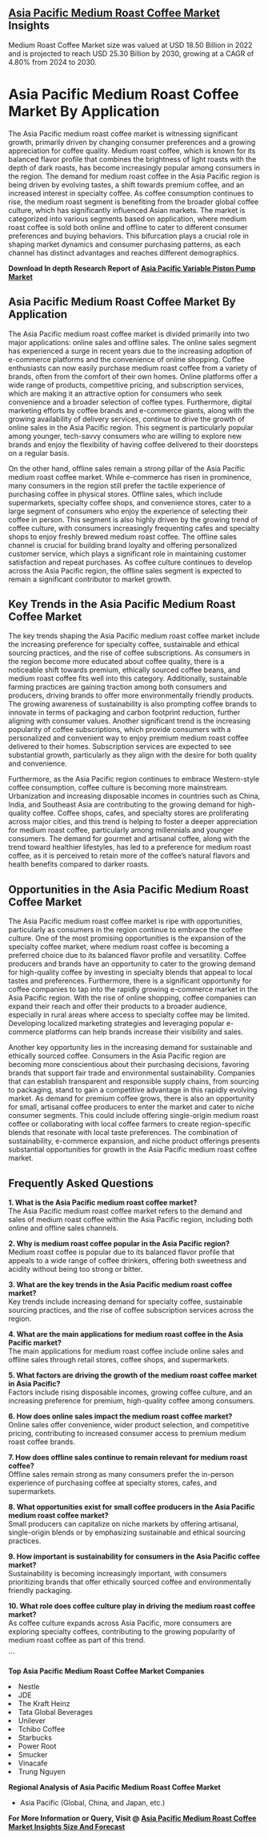 <h2><a href="https://www.verifiedmarketreports.com/download-sample/?rid=428978&amp;utm_source=Github-Feb&amp;utm_medium=219" target="_blank">Asia Pacific Medium Roast Coffee Market</a> Insights</h2><p>Medium Roast Coffee Market size was valued at USD 18.50 Billion in 2022 and is projected to reach USD 25.30 Billion by 2030, growing at a CAGR of 4.80% from 2024 to 2030.</p><p><h1>Asia Pacific Medium Roast Coffee Market By Application</h1> <p>The Asia Pacific medium roast coffee market is witnessing significant growth, primarily driven by changing consumer preferences and a growing appreciation for coffee quality. Medium roast coffee, which is known for its balanced flavor profile that combines the brightness of light roasts with the depth of dark roasts, has become increasingly popular among consumers in the region. The demand for medium roast coffee in the Asia Pacific region is being driven by evolving tastes, a shift towards premium coffee, and an increased interest in specialty coffee. As coffee consumption continues to rise, the medium roast segment is benefiting from the broader global coffee culture, which has significantly influenced Asian markets. The market is categorized into various segments based on application, where medium roast coffee is sold both online and offline to cater to different consumer preferences and buying behaviors. This bifurcation plays a crucial role in shaping market dynamics and consumer purchasing patterns, as each channel has distinct advantages and reaches different demographics.</p> <p><p><strong>Download In depth Research Report of <a href="https://www.verifiedmarketreports.com/download-sample/?rid=236118&amp;utm_source=Pulse-Dec&amp;utm_medium=219" target="_blank">Asia Pacific Variable Piston Pump Market</a></strong></p></p> <h2>Asia Pacific Medium Roast Coffee Market By Application</h2> <p>The Asia Pacific medium roast coffee market is divided primarily into two major applications: online sales and offline sales. The online sales segment has experienced a surge in recent years due to the increasing adoption of e-commerce platforms and the convenience of online shopping. Coffee enthusiasts can now easily purchase medium roast coffee from a variety of brands, often from the comfort of their own homes. Online platforms offer a wide range of products, competitive pricing, and subscription services, which are making it an attractive option for consumers who seek convenience and a broader selection of coffee types. Furthermore, digital marketing efforts by coffee brands and e-commerce giants, along with the growing availability of delivery services, continue to drive the growth of online sales in the Asia Pacific region. This segment is particularly popular among younger, tech-savvy consumers who are willing to explore new brands and enjoy the flexibility of having coffee delivered to their doorsteps on a regular basis.</p> <p>On the other hand, offline sales remain a strong pillar of the Asia Pacific medium roast coffee market. While e-commerce has risen in prominence, many consumers in the region still prefer the tactile experience of purchasing coffee in physical stores. Offline sales, which include supermarkets, specialty coffee shops, and convenience stores, cater to a large segment of consumers who enjoy the experience of selecting their coffee in person. This segment is also highly driven by the growing trend of coffee culture, with consumers increasingly frequenting cafes and specialty shops to enjoy freshly brewed medium roast coffee. The offline sales channel is crucial for building brand loyalty and offering personalized customer service, which plays a significant role in maintaining customer satisfaction and repeat purchases. As coffee culture continues to develop across the Asia Pacific region, the offline sales segment is expected to remain a significant contributor to market growth.</p> <h2>Key Trends in the Asia Pacific Medium Roast Coffee Market</h2> <p>The key trends shaping the Asia Pacific medium roast coffee market include the increasing preference for specialty coffee, sustainable and ethical sourcing practices, and the rise of coffee subscriptions. As consumers in the region become more educated about coffee quality, there is a noticeable shift towards premium, ethically sourced coffee beans, and medium roast coffee fits well into this category. Additionally, sustainable farming practices are gaining traction among both consumers and producers, driving brands to offer more environmentally friendly products. The growing awareness of sustainability is also prompting coffee brands to innovate in terms of packaging and carbon footprint reduction, further aligning with consumer values. Another significant trend is the increasing popularity of coffee subscriptions, which provide consumers with a personalized and convenient way to enjoy premium medium roast coffee delivered to their homes. Subscription services are expected to see substantial growth, particularly as they align with the desire for both quality and convenience.</p> <p>Furthermore, as the Asia Pacific region continues to embrace Western-style coffee consumption, coffee culture is becoming more mainstream. Urbanization and increasing disposable incomes in countries such as China, India, and Southeast Asia are contributing to the growing demand for high-quality coffee. Coffee shops, cafes, and specialty stores are proliferating across major cities, and this trend is helping to foster a deeper appreciation for medium roast coffee, particularly among millennials and younger consumers. The demand for gourmet and artisanal coffee, along with the trend toward healthier lifestyles, has led to a preference for medium roast coffee, as it is perceived to retain more of the coffee’s natural flavors and health benefits compared to darker roasts.</p> <h2>Opportunities in the Asia Pacific Medium Roast Coffee Market</h2> <p>The Asia Pacific medium roast coffee market is ripe with opportunities, particularly as consumers in the region continue to embrace the coffee culture. One of the most promising opportunities is the expansion of the specialty coffee market, where medium roast coffee is becoming a preferred choice due to its balanced flavor profile and versatility. Coffee producers and brands have an opportunity to cater to the growing demand for high-quality coffee by investing in specialty blends that appeal to local tastes and preferences. Furthermore, there is a significant opportunity for coffee companies to tap into the rapidly growing e-commerce market in the Asia Pacific region. With the rise of online shopping, coffee companies can expand their reach and offer their products to a broader audience, especially in rural areas where access to specialty coffee may be limited. Developing localized marketing strategies and leveraging popular e-commerce platforms can help brands increase their visibility and sales.</p> <p>Another key opportunity lies in the increasing demand for sustainable and ethically sourced coffee. Consumers in the Asia Pacific region are becoming more conscientious about their purchasing decisions, favoring brands that support fair trade and environmental sustainability. Companies that can establish transparent and responsible supply chains, from sourcing to packaging, stand to gain a competitive advantage in this rapidly evolving market. As demand for premium coffee grows, there is also an opportunity for small, artisanal coffee producers to enter the market and cater to niche consumer segments. This could include offering single-origin medium roast coffee or collaborating with local coffee farmers to create region-specific blends that resonate with local taste preferences. The combination of sustainability, e-commerce expansion, and niche product offerings presents substantial opportunities for growth in the Asia Pacific medium roast coffee market.</p> <h2>Frequently Asked Questions</h2> <p><strong>1. What is the Asia Pacific medium roast coffee market?</strong><br>The Asia Pacific medium roast coffee market refers to the demand and sales of medium roast coffee within the Asia Pacific region, including both online and offline sales channels.</p> <p><strong>2. Why is medium roast coffee popular in the Asia Pacific region?</strong><br>Medium roast coffee is popular due to its balanced flavor profile that appeals to a wide range of coffee drinkers, offering both sweetness and acidity without being too strong or bitter.</p> <p><strong>3. What are the key trends in the Asia Pacific medium roast coffee market?</strong><br>Key trends include increasing demand for specialty coffee, sustainable sourcing practices, and the rise of coffee subscription services across the region.</p> <p><strong>4. What are the main applications for medium roast coffee in the Asia Pacific market?</strong><br>The main applications for medium roast coffee include online sales and offline sales through retail stores, coffee shops, and supermarkets.</p> <p><strong>5. What factors are driving the growth of the medium roast coffee market in Asia Pacific?</strong><br>Factors include rising disposable incomes, growing coffee culture, and an increasing preference for premium, high-quality coffee among consumers.</p> <p><strong>6. How does online sales impact the medium roast coffee market?</strong><br>Online sales offer convenience, wider product selection, and competitive pricing, contributing to increased consumer access to premium medium roast coffee brands.</p> <p><strong>7. How does offline sales continue to remain relevant for medium roast coffee?</strong><br>Offline sales remain strong as many consumers prefer the in-person experience of purchasing coffee at specialty stores, cafes, and supermarkets.</p> <p><strong>8. What opportunities exist for small coffee producers in the Asia Pacific medium roast coffee market?</strong><br>Small producers can capitalize on niche markets by offering artisanal, single-origin blends or by emphasizing sustainable and ethical sourcing practices.</p> <p><strong>9. How important is sustainability for consumers in the Asia Pacific coffee market?</strong><br>Sustainability is becoming increasingly important, with consumers prioritizing brands that offer ethically sourced coffee and environmentally friendly packaging.</p> <p><strong>10. What role does coffee culture play in driving the medium roast coffee market?</strong><br>As coffee culture expands across Asia Pacific, more consumers are exploring specialty coffees, contributing to the growing popularity of medium roast coffee as part of this trend.</p> ```</p><p><strong>Top Asia Pacific Medium Roast Coffee Market Companies</strong></p><div data-test-id=""><p><li>Nestle</li><li> JDE</li><li> The Kraft Heinz</li><li> Tata Global Beverages</li><li> Unilever</li><li> Tchibo Coffee</li><li> Starbucks</li><li> Power Root</li><li> Smucker</li><li> Vinacafe</li><li> Trung Nguyen</li></p><div><strong>Regional Analysis of&nbsp;Asia Pacific Medium Roast Coffee Market</strong></div><ul><li dir="ltr"><p dir="ltr">Asia Pacific (Global, China, and Japan, etc.)</p></li></ul><p><strong>For More Information or Query, Visit @&nbsp;</strong><strong><a href="https://www.verifiedmarketreports.com/product/medium-roast-coffee-market/?utm_source=Github-Feb&amp;utm_medium=219" target="_blank">Asia Pacific Medium Roast Coffee Market Insights Size And Forecast</a></strong></p></div><h2>&nbsp;</h2><div data-test-id="">&nbsp;</div>
